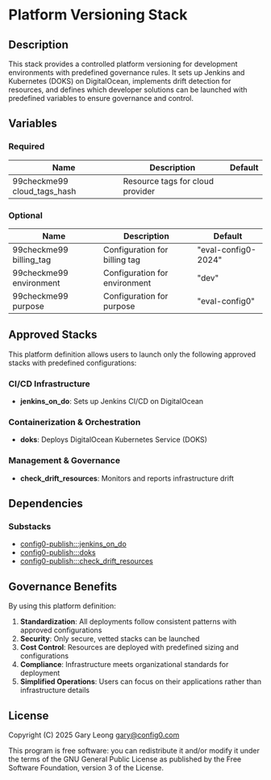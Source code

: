 # Platform Versioning Stack

## Description
This stack provides a controlled platform versioning for development environments with predefined governance rules. It sets up Jenkins and Kubernetes (DOKS) on DigitalOcean, implements drift detection for resources, and defines which developer solutions can be launched with predefined variables to ensure governance and control.

## Variables

### Required
| Name | Description | Default |
|------|-------------|---------|
| 99checkme99 cloud_tags_hash | Resource tags for cloud provider | |

### Optional
| Name | Description | Default |
|------|-------------|---------|
| 99checkme99 billing_tag | Configuration for billing tag | "eval-config0-2024" |
| 99checkme99 environment | Configuration for environment | "dev" |
| 99checkme99 purpose | Configuration for purpose | "eval-config0" |

## Approved Stacks
This platform definition allows users to launch only the following approved stacks with predefined configurations:

### CI/CD Infrastructure
- **jenkins_on_do**: Sets up Jenkins CI/CD on DigitalOcean

### Containerization & Orchestration
- **doks**: Deploys DigitalOcean Kubernetes Service (DOKS)
 
### Management & Governance
- **check_drift_resources**: Monitors and reports infrastructure drift

## Dependencies

### Substacks
- [config0-publish:::jenkins_on_do](https://api-app.config0.com/web_api/v1.0/stacks/config0-publish/jenkins_on_do)
- [config0-publish:::doks](https://api-app.config0.com/web_api/v1.0/stacks/config0-publish/doks)
- [config0-publish:::check_drift_resources](https://api-app.config0.com/web_api/v1.0/stacks/config0-publish/check_drift_resources)
 
## Governance Benefits

By using this platform definition:

1. **Standardization**: All deployments follow consistent patterns with approved configurations
2. **Security**: Only secure, vetted stacks can be launched
3. **Cost Control**: Resources are deployed with predefined sizing and configurations
4. **Compliance**: Infrastructure meets organizational standards for deployment
5. **Simplified Operations**: Users can focus on their applications rather than infrastructure details

## License
Copyright (C) 2025 Gary Leong <gary@config0.com>

This program is free software: you can redistribute it and/or modify
it under the terms of the GNU General Public License as published by
the Free Software Foundation, version 3 of the License.